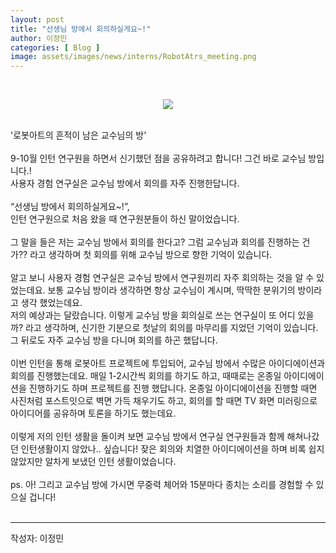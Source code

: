 ```yaml
---
layout: post
title: "선생님 방에서 회의하실게요~!"
author: 이정민
categories: [ Blog ]
image: assets/images/news/interns/RobotAtrs_meeting.png
---
```

<br>
<figure style = "margin-left: auto; margin-right: auto;  width: 70%;  text-align: center">
    <img src="{{site.baseurl}}/assets/images/news/interns/RobotAtrs_meeting.png">
</figure>
<br>
'로봇아트의 흔적이 남은 교수님의 방'
<br><br>
9-10월 인턴 연구원을 하면서 신기했던 점을 공유하려고 합니다! 그건 바로 교수님 방입니다.!<br>
사용자 경험 연구실은 교수님 방에서 회의를 자주 진행한답니다. 
<br><br>
“선생님 방에서 회의하실게요~!”,<br>
인턴 연구원으로 처음 왔을 때 연구원분들이 하신 말이었습니다. 
<br><br>
그 말을 들은 저는 교수님 방에서 회의를 한다고? 그럼 교수님과 회의를 진행하는 건가?? 라고 생각하며 첫 회의를 위해 교수님 방으로 향한 기억이 있습니다.
<br><br>
알고 보니 사용자 경험 연구실은 교수님 방에서 연구원끼리 자주 회의하는 것을 알 수 있었는데요. 보통 교수님 방이라 생각하면 항상 교수님이 계시며, 딱딱한 분위기의 방이라고 생각 했었는데요.<br>
저의 예상과는 달랐습니다. 이렇게 교수님 방을 회의실로 쓰는 연구실이 또 어디 있을까? 라고 생각하며, 신기한 기분으로 첫날의 회의를 마무리를 지었던 기억이 있습니다. 그 뒤로도 자주 교수님 방을 다니며 회의를 하곤 했답니다.
<br><br>
이번 인턴을 통해 로봇아트 프로젝트에 투입되어, 교수님 방에서 수많은 아이디에이션과 회의를 진행했는데요. 매일 1-2시간씩 회의를 하기도 하고, 때때로는 온종일 아이디에이션을 진행하기도 하며 프로젝트를 진행 했답니다. 온종일 아이디에이션을 진행할 때면 사진처럼 포스트잇으로 벽면 가득 채우기도 하고, 회의를 할 때면 TV 화면 미러링으로 아이디어를 공유하며 토론을 하기도 했는데요.
<br><br>
이렇게 저의 인턴 생활을 돌이켜 보면 교수님 방에서 연구실 연구원들과 함께 해쳐나갔던 인턴생활이지 않았나.. 싶습니다! 잦은 회의와 치열한 아이디에이션을 하며 비록 쉽지 않았지만 알차게 보냈던 인턴 생활이었습니다.
<br><br>
ps. 아! 그리고 교수님 방에 가시면 무중력 체어와 15분마다 종치는 소리를 경험할 수 있으실 겁니다!
<br><br>
<hr>
작성자: 이정민 <br>